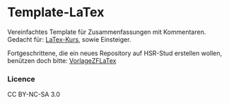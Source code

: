 # Template-LaTex
Vereinfachtes Template für Zusammenfassungen mit Kommentaren. Gedacht für: [LaTex-Kurs](https://github.com/HSR-Stud/LaTex-Kurs), sowie Einsteiger.

Fortgeschrittene, die ein neues Repository auf HSR-Stud erstellen wollen, benützen doch bitte:
[VorlageZFLaTex](https://github.com/HSR-Stud/VorlageZFLaTex)

### Licence 
CC BY-NC-SA 3.0 
